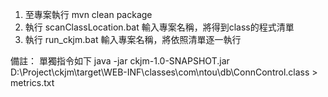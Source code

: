 1. 至專案執行 mvn clean package
2. 執行 scanClassLocation.bat 輸入專案名稱，將得到class的程式清單
3. 執行 run_ckjm.bat 輸入專案名稱，將依照清單逐一執行

備註：
單獨指令如下
java -jar ckjm-1.0-SNAPSHOT.jar D:\Project\ckjm\target\WEB-INF\classes\com\ntou\db\ConnControl.class > metrics.txt
